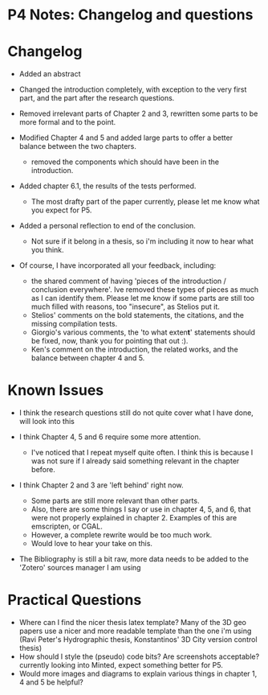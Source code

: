 P4 Notes: Changelog and questions 
==========================


Changelog
==========================
- Added an abstract
- Changed the introduction completely, with exception to the very first part, and the part after the research questions.
- Removed irrelevant parts of Chapter 2 and 3, rewritten some parts to be more formal and to the point.
- Modified Chapter 4 and 5 and added large parts to offer a better balance between the two chapters.
  - removed the components which should have been in the introduction. 
- Added chapter 6.1, the results of the tests performed. 
  - The most drafty part of the paper currently, please let me know what you expect for P5. 
- Added a personal reflection to end of the conclusion.
  - Not sure if it belong in a thesis, so i'm including it now to hear what you think. 

- Of course, I have incorporated all your feedback, including:
  - the shared comment of having 'pieces of the introduction / conclusion everywhere'. 
    Ive removed these types of pieces as much as I can identify them. 
    Please let me know if some parts are still too much filled with reasons, too "insecure", as Stelios put it. 
  - Stelios' comments on the bold statements, the citations, and the missing compilation tests. 
  - Giorgio's various comments, the 'to what exten**t**' statements should be fixed, now, thank you for pointing that out :).
  - Ken's comment on the introduction, the related works, and the balance between chapter 4 and 5. 


Known Issues
==========================
- I think the research questions still do not quite cover what I have done, will look into this

- I think Chapter 4, 5 and 6 require some more attention. 
  - I've noticed that I repeat myself quite often.
    I think this is because I was not sure if I already said something relevant in the chapter before.

- I think Chapter 2 and 3 are 'left behind' right now. 
  - Some parts are still more relevant than other parts. 
  - Also, there are some things I say or use in chapter 4, 5, and 6, that were not properly explained in chapter 2. Examples of this are emscripten, or CGAL. 
  - However, a complete rewrite would be too much work.
  - Would love to hear your take on this.

- The Bibliography is still a bit raw, more data needs to be added to the 'Zotero' 
  sources manager I am using

Practical Questions
==========================
- Where can I find the nicer thesis latex template? Many of the 3D geo papers use a nicer and more readable template than the one i'm using (Ravi Peter's Hydrographic thesis, Konstantinos' 3D City version control thesis)
- How should I style the (pseudo) code bits? Are screenshots acceptable? currently looking into Minted, expect something better for P5.
- Would more images and diagrams to explain various things in chapter 1, 4 and 5 be helpful?